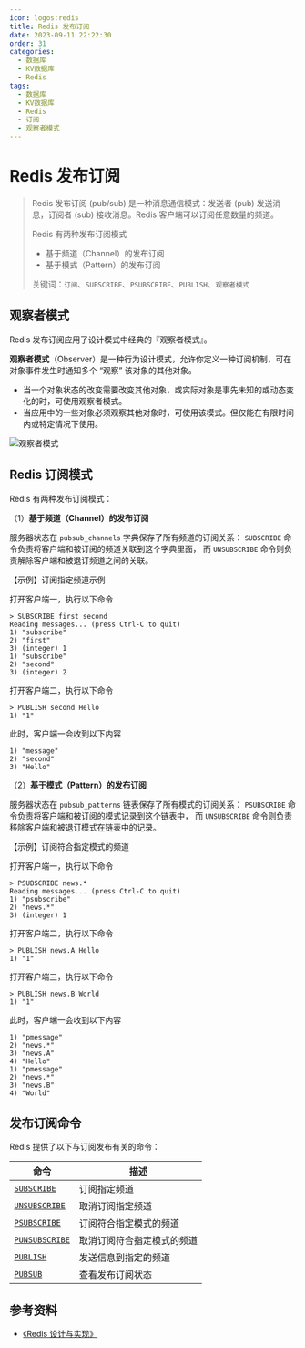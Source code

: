 ```yaml
---
icon: logos:redis
title: Redis 发布订阅
date: 2023-09-11 22:22:30
order: 31
categories:
  - 数据库
  - KV数据库
  - Redis
tags:
  - 数据库
  - KV数据库
  - Redis
  - 订阅
  - 观察者模式
---
```


# Redis 发布订阅

> Redis 发布订阅 (pub/sub) 是一种消息通信模式：发送者 (pub) 发送消息，订阅者 (sub) 接收消息。Redis 客户端可以订阅任意数量的频道。
>
> Redis 有两种发布订阅模式
>
> - 基于频道（Channel）的发布订阅
> - 基于模式（Pattern）的发布订阅
>
> 关键词：`订阅`、`SUBSCRIBE`、`PSUBSCRIBE`、`PUBLISH`、`观察者模式`

## 观察者模式

Redis 发布订阅应用了设计模式中经典的『观察者模式』。

**观察者模式**（Observer）是一种行为设计模式，允许你定义一种订阅机制，可在对象事件发生时通知多个 “观察” 该对象的其他对象。

- 当一个对象状态的改变需要改变其他对象，或实际对象是事先未知的或动态变化的时，可使用观察者模式。
- 当应用中的一些对象必须观察其他对象时，可使用该模式。但仅能在有限时间内或特定情况下使用。

![观察者模式](https://d1.awsstatic.com/product-marketing/Messaging/sns_img_topic.e024462ec88e79ed63d690a2eed6e050e33fb36f.png)

## Redis 订阅模式

Redis 有两种发布订阅模式：

（1）**基于频道（Channel）的发布订阅**

服务器状态在 `pubsub_channels` 字典保存了所有频道的订阅关系： `SUBSCRIBE` 命令负责将客户端和被订阅的频道关联到这个字典里面， 而 `UNSUBSCRIBE` 命令则负责解除客户端和被退订频道之间的关联。

【示例】订阅指定频道示例

打开客户端一，执行以下命令

```shell
> SUBSCRIBE first second
Reading messages... (press Ctrl-C to quit)
1) "subscribe"
2) "first"
3) (integer) 1
1) "subscribe"
2) "second"
3) (integer) 2
```

打开客户端二，执行以下命令

```shell
> PUBLISH second Hello
1) "1"
```

此时，客户端一会收到以下内容

```shell
1) "message"
2) "second"
3) "Hello"
```

（2）**基于模式（Pattern）的发布订阅**

服务器状态在 `pubsub_patterns` 链表保存了所有模式的订阅关系： `PSUBSCRIBE` 命令负责将客户端和被订阅的模式记录到这个链表中， 而 `UNSUBSCRIBE` 命令则负责移除客户端和被退订模式在链表中的记录。

【示例】订阅符合指定模式的频道

打开客户端一，执行以下命令

```shell
> PSUBSCRIBE news.*
Reading messages... (press Ctrl-C to quit)
1) "psubscribe"
2) "news.*"
3) (integer) 1
```

打开客户端二，执行以下命令

```shell
> PUBLISH news.A Hello
1) "1"
```

打开客户端三，执行以下命令

```shell
> PUBLISH news.B World
1) "1"
```

此时，客户端一会收到以下内容

```shell
1) "pmessage"
2) "news.*"
3) "news.A"
4) "Hello"
1) "pmessage"
2) "news.*"
3) "news.B"
4) "World"
```

## 发布订阅命令

Redis 提供了以下与订阅发布有关的命令：

| 命令                                                     | 描述                       |
| -------------------------------------------------------- | -------------------------- |
| [`SUBSCRIBE`](https://redis.io/commands/subscribe/)      | 订阅指定频道               |
| [`UNSUBSCRIBE`](https://redis.io/commands/unsubscribe)   | 取消订阅指定频道           |
| [`PSUBSCRIBE`](https://redis.io/commands/psubscribe)     | 订阅符合指定模式的频道     |
| [`PUNSUBSCRIBE`](https://redis.io/commands/punsubscribe) | 取消订阅符合指定模式的频道 |
| [`PUBLISH`](https://redis.io/commands/publish/)          | 发送信息到指定的频道       |
| [`PUBSUB`](https://redis.io/commands/pubsub/)            | 查看发布订阅状态           |

## 参考资料

- [《Redis 设计与实现》](https://item.jd.com/11486101.html)
